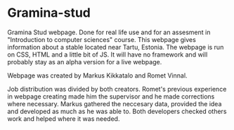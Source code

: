 # Gramina-stud
Gramina Stud webpage. Done for real life use and for an assesment in "Introduction to computer sciences" course.
This webpage gives information about a stable located near Tartu, Estonia. The webpage is run on CSS, HTML and a little bit of JS.
It will have no framework and will probably stay as an alpha version for a live webpage.

Webpage was created by Markus Kikkatalo and Romet Vinnal.

Job distribution was divided by both creators. Romet's previous experience in webpage creating made him the supervisor and he made corrections where necessary. Markus gathered the neccesary data, provided the idea and developed as much as he was able to. Both developers checked others work and helped where it was needed.

